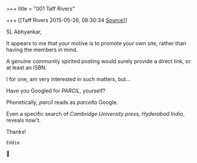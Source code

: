 +++
title = "001 Taff Rivers"

+++
[[Taff Rivers	2015-05-26, 08:30:34 [Source](https://groups.google.com/g/samskrita/c/utvMSYD067Y)]]



SL Abhyankar,

  

  

It appears to me that your motive is to promote your own site, rather than having the members in mind.

  

A genuine community spirited posting would surely provide a direct link, or at least an ISBN.

  

  

 I for one, am very interested in such matters, but...

  

Have you Googled for *PARCIL*, yourself?

  

Phonetically, *parcil* reads as *parcel*to Google.

  

Even a specific search of *Cambridge University press, Hyderabad India*, reveals now't.

  

  

 Thanks!

  

    Eddie



